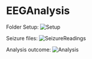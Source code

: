 # EEGAnalysis

Folder Setup:
![Setup](https://user-images.githubusercontent.com/88121309/152658444-923329ce-85ef-4ae1-ab3f-ed599bb75568.jpg)

Seizure files:
![SeizureReadings](https://user-images.githubusercontent.com/88121309/152658451-1ee7493b-cf74-44f7-af9a-1946d5afbd7a.jpg)

Analysis outcome:
![Analysis](https://user-images.githubusercontent.com/88121309/152658481-9da12dc2-edfd-49bc-940b-223a908b7782.jpg)
